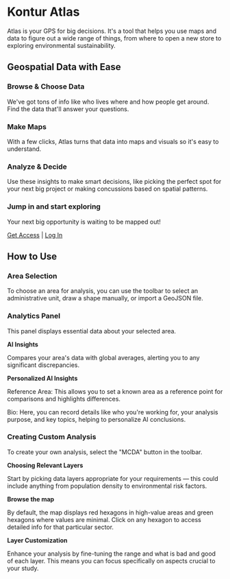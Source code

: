 # Kontur Atlas

Atlas is your GPS for big decisions. It's a tool that helps you use maps and data to figure out a wide range of things, from where to open a new store to exploring environmental sustainability.

## Geospatial Data with Ease

### Browse & Choose Data
We've got tons of info like who lives where and how people get around. Find the data that'll answer your questions.

### Make Maps
With a few clicks, Atlas turns that data into maps and visuals so it's easy to understand.

### Analyze & Decide
Use these insights to make smart decisions, like picking the perfect spot for your next big project or making concussions based on spatial patterns.

### Jump in and start exploring
Your next big opportunity is waiting to be mapped out!

[Get Access](https://keycloak01.kontur.io/realms/kontur/protocol/openid-connect/registrations?client_id=account&response_type=code&scope=openid&redirect_uri=https://www.kontur.io/portfolio/) | [Log In](https://atlas.kontur.io/active/profile)

## How to Use

### Area Selection
To choose an area for analysis, you can use the toolbar to select an administrative unit, draw a shape manually, or import a GeoJSON file.

### Analytics Panel
This panel displays essential data about your selected area.

**AI Insights**

Compares your area's data with global averages, alerting you to any significant discrepancies.

**Personalized AI Insights**

Reference Area: This allows you to set a known area as a reference point for comparisons and highlights differences.

Bio: Here, you can record details like who you're working for, your analysis purpose, and key topics, helping to personalize AI conclusions.

### Creating Custom Analysis
To create your own analysis, select the "MCDA" button in the toolbar.

**Choosing Relevant Layers**

Start by picking data layers appropriate for your requirements — this could include anything from population density to environmental risk factors.

**Browse the map**

By default, the map displays red hexagons in high-value areas and green hexagons where values are minimal. Click on any hexagon to access detailed info for that particular sector.

**Layer Customization**

Enhance your analysis by fine-tuning the range and what is bad and good of each layer. This means you can focus specifically on aspects crucial to your study.


